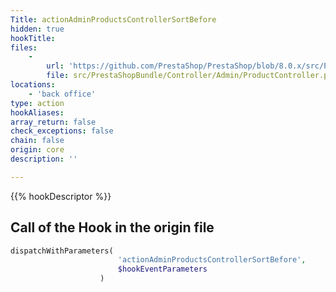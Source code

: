 ```yaml
---
Title: actionAdminProductsControllerSortBefore
hidden: true
hookTitle: 
files:
    -
        url: 'https://github.com/PrestaShop/PrestaShop/blob/8.0.x/src/PrestaShopBundle/Controller/Admin/ProductController.php'
        file: src/PrestaShopBundle/Controller/Admin/ProductController.php
locations:
    - 'back office'
type: action
hookAliases: 
array_return: false
check_exceptions: false
chain: false
origin: core
description: ''

---
```


{{% hookDescriptor %}}

## Call of the Hook in the origin file

```php
dispatchWithParameters(
                        'actionAdminProductsControllerSortBefore',
                        $hookEventParameters
                    )
```
